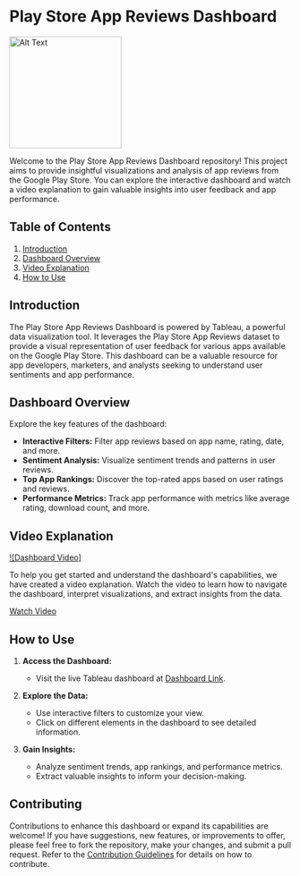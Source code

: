 # Play Store App Reviews Dashboard

<img src="https://resize.indiatvnews.com/en/resize/newbucket/1200_-/2023/07/playstore-1690375555.jpg" alt="Alt Text" width="200"/>

Welcome to the Play Store App Reviews Dashboard repository! This project aims to provide insightful visualizations and analysis of app reviews from the Google Play Store. You can explore the interactive dashboard and watch a video explanation to gain valuable insights into user feedback and app performance.

## Table of Contents

1. [Introduction](#introduction)
2. [Dashboard Overview](#dashboard-overview)
3. [Video Explanation](#video-explanation)
4. [How to Use](#how-to-use)

## Introduction

The Play Store App Reviews Dashboard is powered by Tableau, a powerful data visualization tool. It leverages the Play Store App Reviews dataset to provide a visual representation of user feedback for various apps available on the Google Play Store. This dashboard can be a valuable resource for app developers, marketers, and analysts seeking to understand user sentiments and app performance.

## Dashboard Overview

Explore the key features of the dashboard:
- **Interactive Filters:** Filter app reviews based on app name, rating, date, and more.
- **Sentiment Analysis:** Visualize sentiment trends and patterns in user reviews.
- **Top App Rankings:** Discover the top-rated apps based on user ratings and reviews.
- **Performance Metrics:** Track app performance with metrics like average rating, download count, and more.

## Video Explanation

[![Dashboard Video]](https://drive.google.com/file/d/1nWY8xXAUZDMNkIlCcwRDZj2a8tdwQ9pR/view?usp=sharing) <!-- Include a thumbnail image and link to your video explanation -->

To help you get started and understand the dashboard's capabilities, we have created a video explanation. Watch the video to learn how to navigate the dashboard, interpret visualizations, and extract insights from the data.

[Watch Video](https://drive.google.com/file/d/1nWY8xXAUZDMNkIlCcwRDZj2a8tdwQ9pR/view?usp=sharing)

## How to Use

1. **Access the Dashboard:**
   - Visit the live Tableau dashboard at [Dashboard Link](https://public.tableau.com/app/profile/ashish.kumar.jha8565/viz/PlaystoreAppReviewsAnalysisbyAJ/Dashboard1?publish=yes).

2. **Explore the Data:**
   - Use interactive filters to customize your view.
   - Click on different elements in the dashboard to see detailed information.

3. **Gain Insights:**
   - Analyze sentiment trends, app rankings, and performance metrics.
   - Extract valuable insights to inform your decision-making.

## Contributing

Contributions to enhance this dashboard or expand its capabilities are welcome! If you have suggestions, new features, or improvements to offer, please feel free to fork the repository, make your changes, and submit a pull request. Refer to the [Contribution Guidelines](CONTRIBUTING.md) for details on how to contribute.


